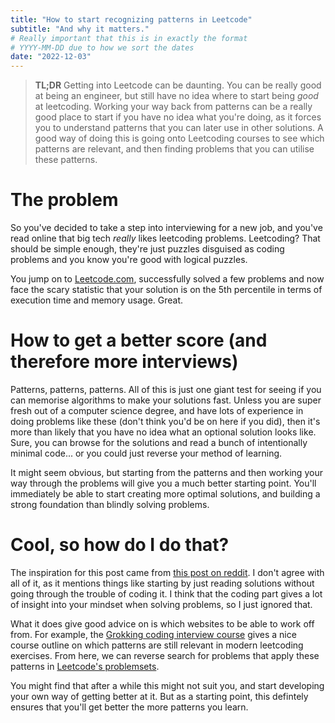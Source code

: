```yaml
---
title: "How to start recognizing patterns in Leetcode"
subtitle: "And why it matters."
# Really important that this is in exactly the format 
# YYYY-MM-DD due to how we sort the dates
date: "2022-12-03"
---
```

> **TL;DR** Getting into Leetcode can be daunting. You can be really good at being an engineer, but still have no idea where to start being *good* at leetcoding. Working your way back from patterns can be a really good place to start if you have no idea what you're doing, as it forces you to understand patterns that you can later use in other solutions. A good way of doing this is going onto Leetcoding courses to see which patterns are relevant, and then finding problems that you can utilise these patterns. 

# The problem

So you've decided to take a step into interviewing for a new job, and you've read online that big tech _really_ likes leetcoding problems. Leetcoding? That should be simple enough, they're just puzzles disguised as coding problems and you know you're good with logical puzzles.

You jump on to [Leetcode.com](https://leetcode.com/), successfully solved a few problems and now face the scary statistic that your solution is on the 5th percentile in terms of execution time and memory usage. Great.

# How to get a better score (and therefore more interviews)

Patterns, patterns, patterns. All of this is just one giant test for seeing if you can memorise algorithms to make your solutions fast. Unless you are super fresh out of a computer science degree, and have lots of experience in doing problems like these (don't think you'd be on here if you did), then it's more than likely that you have no idea what an optional solution looks like. Sure, you can browse for the solutions and read a bunch of intentionally minimal code... or you could just reverse your method of learning. 

It might seem obvious, but starting from the patterns and then working your way through the problems will give you a much better starting point. You'll immediately be able to start creating more optimal solutions, and building a strong foundation than blindly solving problems.

# Cool, so how do I do that?

The inspiration for this post came from [this post on reddit](https://www.reddit.com/r/cscareerquestions/comments/sgktuv/the_definitive_way_on_how_to_leetcode_properly/). I don't agree with all of it, as it mentions things like starting by just reading solutions without going through the trouble of coding it. I think that the coding part gives a lot of insight into your mindset when solving problems, so I just ignored that.

What it does give good advice on is which websites to be able to work off from. For example, the [Grokking coding interview course](https://www.educative.io/courses/grokking-coding-interview-patterns-javascript) gives a nice course outline on which patterns are still relevant in modern leetcoding exercises. From here, we can reverse search for problems that apply these patterns in [Leetcode's problemsets](https://leetcode.com/problemset/all).

You might find that after a while this might not suit you, and start developing your own way of getting better at it. But as a starting point, this defintely ensures that you'll get better the more patterns you learn.
